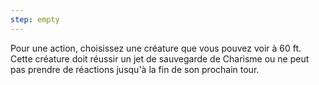 ```yaml
---
step: empty
---
```

Pour une action, choisissez une créature que vous pouvez voir à 60 ft. Cette créature doit réussir un jet de sauvegarde de Charisme ou ne peut pas prendre de réactions jusqu'à la fin de son prochain tour.
